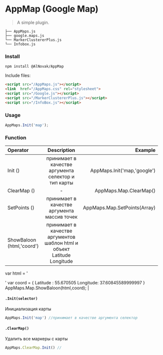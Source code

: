 # AppMap (Google Map)

> A simple plugin.

```text
├── AppMaps.js
├── google.maps.js
└── MarkerClustererPlus.js
└── Infobox.js
```
### Install

```shell
npm install @AlNovak/AppMap
```

Include files:

```html
<script src="/AppMaps.js"></script>
<link  href="/AppMaps.css" rel="stylesheet">
<script src="/Google.js"></script>
<script src="/MarkerClustererPlus.js"></script>
<script src="/InfoBox.js"></script>

```
### Usage


```javascript
AppMaps.Init('map');
```
### Function

| Operator                       | Description  |                Example |
|:-------------                  |:---------------------------:|-------------:|
| Init  ()                       | принимает в качестве аргумента селектор  и тип карты                     |    AppMaps.Init('map,'google')                                                |
| ClearMap  ()                   | -                                                                        |    AppMaps.Map.ClearMap() |
| SetPoints  ()                  | принимает в качестве аргумента массив точек                              |    AppMaps.Map.SetPoints(Array)                                                |
| ShowBaloon  (html,'coord')                 | принимает в качестве аргументов шаблон html  и объект Latitude Longitude                        |    

var html = '<div><span></span></div>'
var coord = {
	Latitude : 55.670505
	Longitude: 37.60845589999997
	}
AppMaps.Map.ShowBaloon(html,coord);                                                |


#### `.Init(selector)`

Инициализация карты

```javascript
AppMaps.Init('map') //принимает в качестве аргумента селектор
```
#### `.ClearMap()`

Удалить все маркеры с карты

```javascript
AppMaps.ClearMap.Init() //
```
